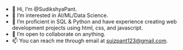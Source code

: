 - 👋 Hi, I’m @SudikshyaPant.
- 👀 I’m interested in AI/ML/Data Science.
- 🌱 I’m proficient in SQL & Python and have experience creating web development projects using html, css, and javascript.
- 💞️ I’m open to collaborate on anything.
- 📫 You can reach me through email at suizpant123@gmail.com.

<!---
SudikshyaPant/SudikshyaPant is a ✨ special ✨ repository because its `README.md` (this file) appears on your GitHub profile.
You can click the Preview link to take a look at your changes.
--->
